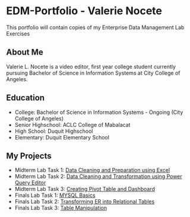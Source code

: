 # EDM-Portfolio - Valerie Nocete
This portfolio will contain copies of my Enterprise Data Management Lab Exercises

## About Me
Valerie L. Nocete is a video editor, first year college student currently pursuing Bachelor of Science in Information Systems at City College of Angeles.

## Education
- College: Bachelor of Science in Information Systems - Ongoing (City College of Angeles)
- Senior Highschool: ACLC College of Mabalacat
- High School: Duquit Highschool
- Elementary: Duquit Elementary School


## My Projects
- Midterm Lab Task 1: [Data Cleaning and Preparation using Excel](https://github.com/bangshiki/EDM-Portfolio/blob/e4fa5a5dfbcac16b7502bd94579fcd80f00d89d4/Midterm%20Task%201/README.md)
- Midterm Lab Task 2: [Data Cleaning and Transformation using Power Query Editor](https://github.com/bangshiki/EDM-Portfolio/tree/ad57ba803fb8e5c7968a623306a42f96740f5a99/Midterm%20Task%202)
- Midterm Lab Task 3: [Creating Pivot Table and Dashboard](https://github.com/bangshiki/EDM-Portfolio/tree/1126e9233254b9e8631374d6930e3f6bdf22406f/Midterm%20Task%203)
- Finals Lab Task 1: [MYSQL Basics](https://github.com/bangshiki/EDM-Portfolio/blob/bc9a0f80aae3edca042bb1f22aba2769b21873c5/Final%20Task%201/README.md)
- Finals Lab Task 2: [Transforming ER into Relational Tables](https://github.com/bangshiki/EDM-Portfolio/blob/bc9a0f80aae3edca042bb1f22aba2769b21873c5/Finals%20Task%202/README.md)
- Finals Lab Task 3: [Table Manipulation](https://github.com/bangshiki/EDM-Portfolio/blob/bc9a0f80aae3edca042bb1f22aba2769b21873c5/Finals%20Task%203/README.md)
